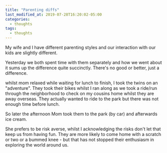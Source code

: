 ```yaml
---
title: "Parenting diffs"
last_modified_at: 2019-07-28T16:20:02-05:00
categories:
  - thoughts
tags:
  - thoughts
---
```


My wife and I have different parenting styles and our interaction with our kids are slightly different.

Yesterday we both spent time with them separately and how we went about it sums up
the difference quite succinctly. There's no good or better, just a difference.

whilst mom relaxed while waiting for lunch to finish, I took the twins on an "adventure".
They took their bikes whilst I ran along as we took a ride/run through the neighborhood to check on my cousins home whilst they are away overseas.
They actually wanted to ride to the park but there was not enough time before lunch.

So later the afternoon Mom took them to the park (by car) and afterwards ice cream.

She prefers to be risk averse, whilst I acknowledging the risks don't let that keep us
from having fun. They are more likely to come home with a scratch or two or a bummed knee - but that has not stopped their enthusiasm in exploring the world around us.
